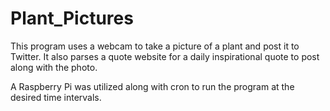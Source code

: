 # Plant_Pictures

This program uses a webcam to take a picture of a plant and post it to Twitter.
It also parses a quote website for a daily inspirational quote to post along with
the photo. 

A Raspberry Pi was utilized along with cron to run the program at the desired
time  intervals.
